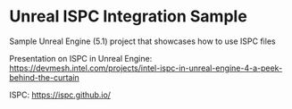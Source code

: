 # Unreal ISPC Integration Sample
Sample Unreal Engine (5.1) project that showcases how to use ISPC files

Presentation on ISPC in Unreal Engine:
https://devmesh.intel.com/projects/intel-ispc-in-unreal-engine-4-a-peek-behind-the-curtain

ISPC:
https://ispc.github.io/
